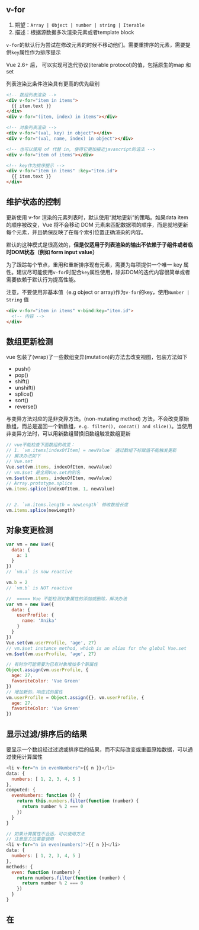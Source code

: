 
## v-for
1. 期望：`Array | Object | number | string | Iterable`
2. 描述：根据源数据多次渲染元素或者template block


`v-for`的默认行为尝试在修改元素的时候不移动他们。需要重排序的元素，需要提供`key`属性作为排序提示

Vue 2.6+ 后， 可以实现可迭代协议(iterable protocol)的值，包括原生的map 和 set

列表渲染比条件渲染具有更高的优先级别

```html
<!-- 数组列表渲染 -->
<div v-for="item in items">
  {{ item.text }}
</div>
<div v-for="(item, index) in items"></div>

<!-- 对象列表渲染 -->
<div v-for="(val, key) in object"></div>
<div v-for="(val, name, index) in object"></div>

<!-- 也可以使用 of 代替 in, 使得它更加接近javascript的语法 -->
<div v-for="item of items"></div>

<!-- key作为排序提示 -->
<div v-for="item in items" :key="item.id">
  {{ item.text }}
</div>
```

## 维护状态的控制
更新使用 v-for 渲染的元素列表时，默认使用“就地更新”的策略。如果data item的顺序被改变，Vue 将不会移动 DOM 元素来匹配数据项的顺序，而是就地更新每个元素，并且确保反映了在每个索引位置正确渲染的内容。

默认的这种模式是很高效的，**但是仅适用于列表渲染的输出不依赖于子组件或者临时DOM状态（例如 form input value）**

为了跟踪每个节点，重用和重新排序现有元素，需要为每项提供一个唯一 key 属性。建议尽可能使用`v-for`时配合`key`属性使用，除非DOM的迭代内容很简单或者需要依赖于默认行为提高性能。

注意，不要使用非基本值（e.g object or array)作为`v-for`的key，使用`Number | String` 值
```html
<div v-for="item in items" v-bind:key="item.id">
  <!-- 内容 -->
</div>
```

## 数组更新检测
vue 包装了(wrap)了一些数组变异(mutation)的方法去改变视图，包装方法如下
* push()
* pop()
* shift()
* unshift()
* splice()
* sort()
* reverse()

与变异方法对应的是非变异方法。(non-mutating method) 方法，不会改变原始数组，而总是返回一个新数组，`e.g. filter(), concat() and slice()`。当使用非变异方法时，可以用新数组替换旧数组触发数组更新


```js
// vue不能检查下面数组的改变：
// 1. `vm.items[indexOfItem] = newValue` 通过数组下标赋值不能触发更新
// 解决办法如下
// Vue.set
Vue.set(vm.items, indexOfItem, newValue)
// vm.$set 是全局Vue.set的别名
vm.$set(vm.items, indexOfItem, newValue)
// Array.prototype.splice
vm.items.splice(indexOfItem, 1, newValue)


// 2. `vm.items.length = newLength` 修改数组长度
vm.items.splice(newLength)
```


## 对象变更检测
```js
var vm = new Vue({
  data: {
    a: 1
  }
})
// `vm.a` is now reactive

vm.b = 2
// `vm.b` is NOT reactive

//  ===== Vue 不能检测对象属性的添加或删除，解决办法
var vm = new Vue({
  data: {
    userProfile: {
      name: 'Anika'
    }
  }
})
Vue.set(vm.userProfile, 'age', 27)
// vm.$set instance method, which is an alias for the global Vue.set
vm.$set(vm.userProfile, 'age', 27)

// 有时你可能需要为已有对象增加多个新属性
Object.assign(vm.userProfile, {
  age: 27,
  favoriteColor: 'Vue Green'
})
// 增加新的，响应式的属性
vm.userProfile = Object.assign({}, vm.userProfile, {
  age: 27,
  favoriteColor: 'Vue Green'
})
```

## 显示过滤/排序后的结果
要显示一个数组经过过滤或排序后的结果，而不实际改变或重置原始数据，可以通过使用计算属性

```js
<li v-for="n in evenNumbers">{{ n }}</li>
data: {
  numbers: [ 1, 2, 3, 4, 5 ]
},
computed: {
  evenNumbers: function () {
    return this.numbers.filter(function (number) {
      return number % 2 === 0
    })
  }
}

// 如果计算属性不合适，可以使用方法
// 注意是方法需要调用
<li v-for="n in even(numbers)">{{ n }}</li>
data: {
  numbers: [ 1, 2, 3, 4, 5 ]
},
methods: {
  even: function (numbers) {
    return numbers.filter(function (number) {
      return number % 2 === 0
    })
  }
}
```

## 在 <template> 上使用 v-for
类似于 v-if，你也可以利用带有 v-for 的 <template> 来循环渲染包含多个元素的内容


## 在组件上使用v-for
```html
<!-- 在组件上使用v-for与普通元素一样 -->
<!-- 在组件上使用v-for, key 属性是必须的 -->
<my-component v-for="item in items" :key="item.id"></my-component>
```

## v-for 与 v-if
不建议同时使用 v-if 和 v-for，当 v-if 与 v-for 一起使用时，v-for 具有比 v-if 更高的优先级。这意味着v-if会在每一个迭代中运行
